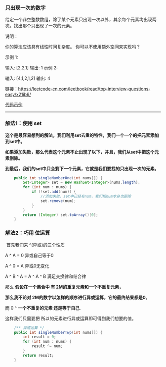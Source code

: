 ### 只出现一次的数字

给定一个非空整数数组，除了某个元素只出现一次以外，其余每个元素均出现两次。找出那个只出现了一次的元素。

说明：

你的算法应该具有线性时间复杂度。 你可以不使用额外空间来实现吗？

示例 1:

输入: [2,2,1]
输出: 1
示例 2:

输入: [4,1,2,1,2]
输出: 4

链接：https://leetcode-cn.com/leetbook/read/top-interview-questions-easy/x21ib6/

[代码示例](./ANumberThatAppearsOnlyOnce.java)

------



### 解法1：使用 set

**这个是最容易想到的解法，我们利用set去重的特性，我们一个一个的把元素添加到set中。**

**如果添加失败，那么代表这个元素不止出现了以下，并且，我们从set中把这个元素删除。**

**到最后，我们的set中只会剩下一个元素，它就是我们要找的只出现一次的元素。**

```Java
	public int singleNumberOne(int nums[]) {
        Set<Integer> set = new HashSet<Integer>(nums.length);
        for (int num : nums) {
            if (!set.add(num)) {
                //添加失败，set中已经有num，我们把num本身也删除
                set.remove(num);
            }
        }
        return (Integer) set.toArray()[0];
    }
```



### 解法2：巧用 位运算

​	首先我们来 ^(异或)的三个性质

 A ^ A = 0 异或自己等于0

A ^ 0 = A  异或0无变化

A ^ B ^ A =  A ^ A ^ B  满足交换律和结合律

那么 **假设在一个集合中 有 2M的重复元素和一个不重复元素，**

**那么我不论对 2M的数字以怎样的顺序进行异或运算，它的最终结果都是0**。

而 0 ^ **一个不重复的元素 还是等于自己**.

 这样我们只需要把 所以的元素进行异或运算即可得到我们想要的值。

```Java
    /** 异或运算 */
    public int singleNumberTwp(int nums[]) {
        int result = 0;
        for (int num : nums) {
            result ^= num;
        }
        return result;
    }

```

